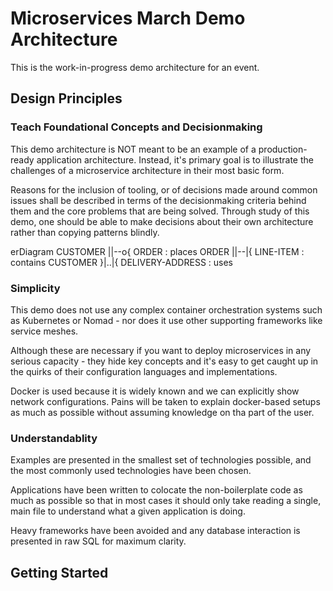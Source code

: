 # Microservices March Demo Architecture
This is the work-in-progress demo architecture for an event.

## Design Principles
### Teach Foundational Concepts and Decisionmaking
This demo architecture is NOT meant to be an example of a production-ready application architecture.  Instead, it's primary goal is to illustrate the challenges of a microservice architecture in their most basic form.

Reasons for the inclusion of tooling, or of decisions made around common issues shall be described in terms of the decisionmaking criteria behind them and the core problems that are being solved. Through study of this demo, one should be able to make decisions about their own architecture rather than copying patterns blindly.

erDiagram
CUSTOMER ||--o{ ORDER : places
ORDER ||--|{ LINE-ITEM : contains
CUSTOMER }|..|{ DELIVERY-ADDRESS : uses



### Simplicity
This demo does not use any complex container orchestration systems such as Kubernetes or Nomad - nor does it use other supporting frameworks like service meshes.

Although these are necessary if you want to deploy microservices in any serious capacity - they hide key concepts and it's easy to get caught up in the quirks of their configuration languages and implementations.

Docker is used because it is widely known and we can explicitly show network configurations.  Pains will be taken to explain docker-based setups as much as possible without assuming knowledge on tha part of the user.

### Understandablity
Examples are presented in the smallest set of technologies possible, and the most commonly used technologies have been chosen.

Applications have been written to colocate the non-boilerplate code as much as possible so that in most cases it should only take reading a single, main file to understand what a given application is doing.

Heavy frameworks have been avoided and any database interaction is presented in raw SQL for maximum clarity.

## Getting Started